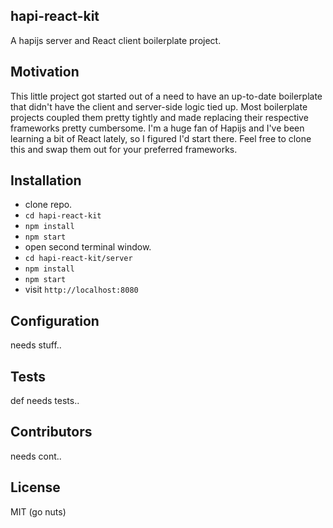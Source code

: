 ## hapi-react-kit
A hapijs server and React client boilerplate project.

## Motivation

This little project got started out of a need to have an up-to-date boilerplate that didn't have the client and server-side logic tied up. Most boilerplate projects coupled them pretty tightly and made replacing their respective frameworks pretty cumbersome. I'm a huge fan of Hapijs and I've been learning a bit of React lately, so I figured I'd start there. Feel free to clone this and swap them out for your preferred frameworks.

## Installation

- clone repo.
- `cd hapi-react-kit`
- `npm install`
- `npm start`
- open second terminal window.
- `cd hapi-react-kit/server`
- `npm install`
- `npm start`
- visit `http://localhost:8080`

## Configuration
needs stuff..

## Tests
def needs tests..

## Contributors
needs cont..

## License

MIT (go nuts)
